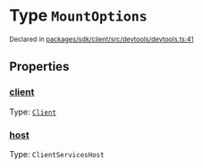 # Type `MountOptions`
<sub>Declared in [packages/sdk/client/src/devtools/devtools.ts:41](https://github.com/dxos/dxos/blob/5efa14d7c/packages/sdk/client/src/devtools/devtools.ts#L41)</sub>




## Properties
### [client](https://github.com/dxos/dxos/blob/5efa14d7c/packages/sdk/client/src/devtools/devtools.ts#L42)
Type: <code>[Client](/api/@dxos/react-client/classes/Client)</code>




### [host](https://github.com/dxos/dxos/blob/5efa14d7c/packages/sdk/client/src/devtools/devtools.ts#L43)
Type: <code>ClientServicesHost</code>





